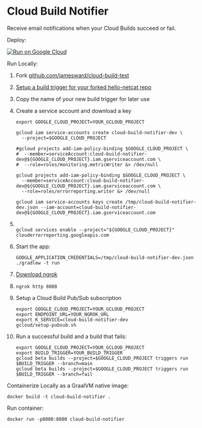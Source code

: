 # Cloud Build Notifier

Receive email notifications when your Cloud Builds succeed or fail.

Deploy:

[![Run on Google Cloud](https://deploy.cloud.run/button.svg)](https://deploy.cloud.run)

Run Locally:
1. Fork [github.com/jamesward/cloud-build-test](https://github.com/jamesward/cloud-build-test)
1. [Setup a build trigger for your forked hello-netcat repo](https://console.cloud.google.com/cloud-build/triggers)
1. Copy the name of your new build trigger for later use
1. Create a service account and download a key
    ```
    export GOOGLE_CLOUD_PROJECT=YOUR_GCLOUD_PROJECT
   
    gcloud iam service-accounts create cloud-build-notifier-dev \
      --project=$GOOGLE_CLOUD_PROJECT
   
    #gcloud projects add-iam-policy-binding $GOOGLE_CLOUD_PROJECT \
    #  --member=serviceAccount:cloud-build-notifier-dev@${GOOGLE_CLOUD_PROJECT}.iam.gserviceaccount.com \
    #  --role=roles/monitoring.metricWriter &> /dev/null
   
    gcloud projects add-iam-policy-binding $GOOGLE_CLOUD_PROJECT \
      --member=serviceAccount:cloud-build-notifier-dev@${GOOGLE_CLOUD_PROJECT}.iam.gserviceaccount.com \
      --role=roles/errorreporting.writer &> /dev/null
   
    gcloud iam service-accounts keys create /tmp/cloud-build-notifier-dev.json --iam-account=cloud-build-notifier-dev@${GOOGLE_CLOUD_PROJECT}.iam.gserviceaccount.com
    ```

1. 
    ```
    
    gcloud services enable --project="${GOOGLE_CLOUD_PROJECT}" clouderrorreporting.googleapis.com
    ```
1. Start the app:
    ```
    GOOGLE_APPLICATION_CREDENTIALS=/tmp/cloud-build-notifier-dev.json ./gradlew -t run
    ```
1. [Download ngrok](https://ngrok.com/download)
1. `ngrok http 8080`
1. Setup a Cloud Build Pub/Sub subscription
    ```
    export GOOGLE_CLOUD_PROJECT=YOUR_GCLOUD_PROJECT
    export ENDPOINT_URL=YOUR_NGROK_URL
    export K_SERVICE=cloud-build-notifier-dev
    gcloud/setup-pubsub.sh
    ```
1. Run a successful build and a build that fails:
    ```
    export GOOGLE_CLOUD_PROJECT=YOUR_GCLOUD_PROJECT
    export BUILD_TRIGGER=YOUR_BUILD_TRIGGER
    gcloud beta builds --project=$GOOGLE_CLOUD_PROJECT triggers run $BUILD_TRIGGER --branch=main
    gcloud beta builds --project=$GOOGLE_CLOUD_PROJECT triggers run $BUILD_TRIGGER --branch=fail
    ```

Containerize Locally as a GraalVM native image:
```
docker build -t cloud-build-notifier .
```

Run container:
```
docker run -p8080:8080 cloud-build-notifier
```


